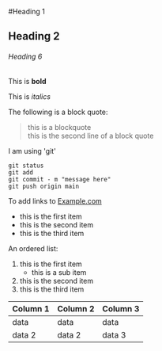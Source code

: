 #Heading 1

## Heading 2

###### Heading 6

This is **bold**

This is *italics*

The following is a block quote:

>this is a blockquote  
>this is the second line of a block quote

I am using 'git'

```
git status
git add
git commit - m "message here"
git push origin main
```

To add links to [Example.com](https://www.example.com)

* this is the first item
* this is the second item
* this is the third item

An ordered list:
1. this is the first item
	- this is a sub item
2. this is the second item
3. this is the third item

|Column 1 | Column 2 | Column 3 |
|---------|----------|----------|
|data     | data     | data     |
|data 2   | data 2   | data 3   |
